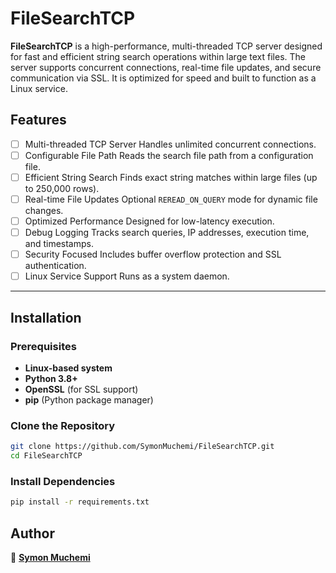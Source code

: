 # FileSearchTCP

**FileSearchTCP** is a high-performance, multi-threaded TCP server designed for fast and efficient string search operations within large text files. The server supports concurrent connections, real-time file updates, and secure communication via SSL. It is optimized for speed and built to function as a Linux service.

## Features

- [ ] Multi-threaded TCP Server Handles unlimited concurrent connections.
- [ ] Configurable File Path Reads the search file path from a configuration file.
- [ ] Efficient String Search Finds exact string matches within large files (up to 250,000 rows).
- [ ] Real-time File Updates Optional `REREAD_ON_QUERY` mode for dynamic file changes.
- [ ] Optimized Performance Designed for low-latency execution.
- [ ] Debug Logging Tracks search queries, IP addresses, execution time, and timestamps.
- [ ] Security Focused Includes buffer overflow protection and SSL authentication.
- [ ] Linux Service Support Runs as a system daemon.

---

## Installation

### Prerequisites

- **Linux-based system**
- **Python 3.8+**
- **OpenSSL** (for SSL support)
- **pip** (Python package manager)

### Clone the Repository

```sh
git clone https://github.com/SymonMuchemi/FileSearchTCP.git
cd FileSearchTCP
```

### Install Dependencies

```sh
pip install -r requirements.txt
```

## Author

👤 **[Symon Muchemi](https://github.com/SymonMuchemi)**
